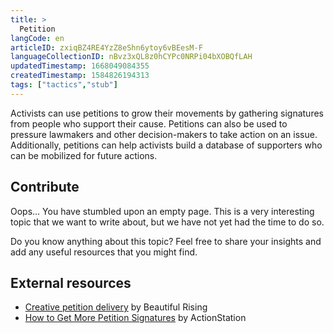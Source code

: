 ```yaml
---
title: >
  Petition
langCode: en
articleID: zxiqBZ4RE4YzZ8eShn6ytoy6vBEesM-F
languageCollectionID: nBvz3xQL8z0hCYPc0NRPi04bXOBQfLAH
updatedTimestamp: 1668049084355
createdTimestamp: 1584826194313
tags: ["tactics","stub"]
---
```


Activists can use petitions to grow their movements by gathering signatures from people who support their cause. Petitions can also be used to pressure lawmakers and other decision-makers to take action on an issue. Additionally, petitions can help activists build a database of supporters who can be mobilized for future actions.

## **Contribute**

Oops… You have stumbled upon an empty page. This is a very interesting topic that we want to write about, but we have not yet had the time to do so.

Do you know anything about this topic? Feel free to share your insights and add any useful resources that you might find.

## External resources

-   [Creative petition delivery](https://beautifulrising.org/tool/creative-petition-delivery) by Beautiful Rising
-   [How to Get More Petition Signatures](https://commonslibrary.org/how-to-get-more-petition-signatures/) by ActionStation